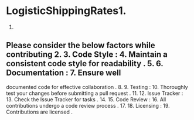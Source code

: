 # LogisticShippingRates1.

1.
Please
consider the below factors
while
contributing
2.
3.
Code
Style
:
4.
Maintain
a consistent code style
for
readability
.
5.
6.
Documentation
:
7.
Ensure
well
-
documented code
for
effective collaboration
.
8.
9.
Testing
:
10.
Thoroughly
test your changes before submitting a pull request
.
11.
12.
Issue
Tracker
:
13.
Check
the
Issue
Tracker
for
tasks
.
14.
15.
Code
Review
:
16.
All
contributions undergo a code review process
.
17.
18.
Licensing
:
19.
Contributions
are licensed
.
